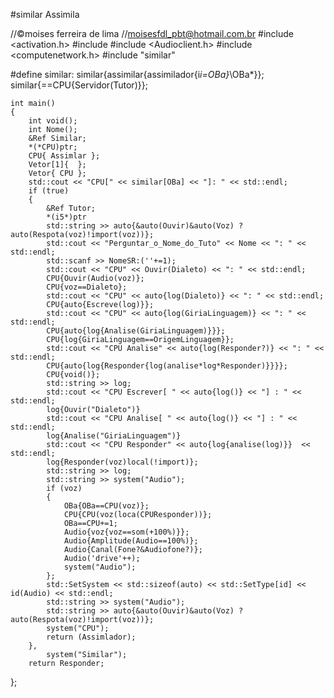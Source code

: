 #similar
Assimila

//©moises ferreira de lima
//moisesfdl_pbt@hotmail.com.br
#include <activation.h>
#include <iomanip>
#include <Audioclient.h>
#include <computenetwork.h>
#include "similar"

#define similar:
similar{assimilar{assimilador{i*i=OBa}*\OBa*}};
similar{==CPU{Servidor(Tutor)}};

	int main()
	{	
		int void();
		int Nome();
		&Ref Similar;
		*(*CPU)ptr;
		CPU{ Assimlar };
		Vetor[1]{  };
		Vetor{ CPU };
		std::cout << "CPU[" << similar[OBa] << "]: " << std::endl;
		if (true)
		{	
			&Ref Tutor;
			*(i5*)ptr
			std::string >> auto{&auto(Ouvir)&auto(Voz) ? auto(Respota(voz)!import(voz))};
			std::cout << "Perguntar_o_Nome_do_Tuto" << Nome << ": " << std::endl;
			std::scanf >> NomeSR:(''+=1);
			std::cout << "CPU" << Ouvir(Dialeto) << ": " << std::endl;
			CPU{Ouvir(Audio(voz)};
			CPU{voz==Dialeto}; 
			std::cout << "CPU" << auto{log(Dialeto)} << ": " << std::endl;
			CPU{auto{Escreve(log)}};
			std::cout << "CPU" << auto{log(GiriaLinguagem)} << ": " << std::endl;
			CPU{auto{log{Analise(GiriaLinguagem)}}};
			CPU{log{GiriaLinguagem==OrigemLinguagem}};
			std::cout << "CPU Analise" << auto{log(Responder?)} << ": " << std::endl;
			CPU{auto{log{Responder{log(analise*log*Responder)}}}};
			CPU{void()};
			std::string >> log;
			std::cout << "CPU Escrever[ " << auto{log()} << "] : " << std::endl;
			log{Ouvir("Dialeto")}
			std::cout << "CPU Analise[ " << auto{log()} << "] : " << std::endl;
			log{Analise("GiriaLinguagem")}
			std::cout << "CPU Responder" << auto{log{analise(log)}}  << std::endl;
			log{Responder(voz)local(!import)};
			std::string >> log;
			std::string >> system("Audio"); 
			if (voz)
			{
				OBa{OBa==CPU(voz)};
				CPU{CPU(voz(loca(CPUResponder))};
				OBa==CPU+=1;
				Audio{voz{voz==som(+100%)}};
				Audio{Amplitude(Audio==100%)};
				Audio{Canal(Fone?&Audiofone?)};
				Audio('drive'++);
				system("Audio");
			};
			std::SetSystem << std::sizeof(auto) << std::SetType[id] << id(Audio) << std::endl;
			std::string >> system("Audio");
			std::string >> auto{&auto(Ouvir)&auto(Voz) ? auto(Respota(voz)!import(voz))};
			system("CPU");
			return (Assimlador);
		},
			system("Similar");
		return Responder;
};
